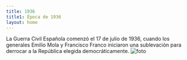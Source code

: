 ```yaml
---
title: 1936
title1: Época de 1936
layout: home
---
```

La Guerra Civil Española comenzó el 17 de julio de 1936, cuando los generales Emilio Mola y Francisco Franco iniciaron una sublevación para derrocar a la República elegida democráticamente.
![foto](https://pares.mcu.es/ParesBusquedas20/catalogo/autoridad/34054/code/2202)
